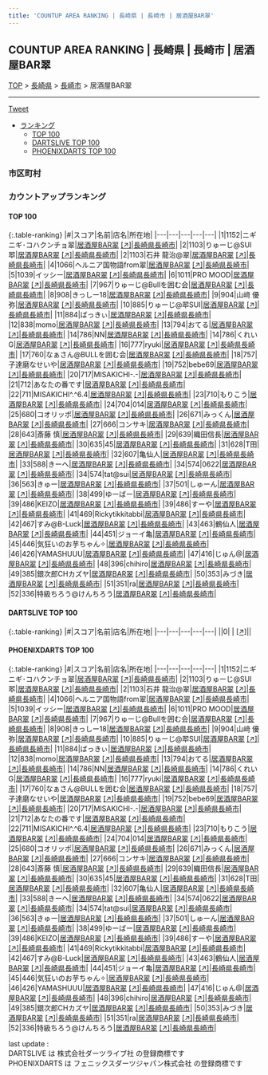 ```yaml
---
title: 'COUNTUP AREA RANKING | 長崎県 | 長崎市 | 居酒屋BAR翠'
---
```

## COUNTUP AREA RANKING | 長崎県 | 長崎市 | 居酒屋BAR翠

[TOP](/darts/rank/) > [長崎県](/darts/rank/長崎県/) > [長崎市](/darts/rank/長崎県/長崎市/) > 居酒屋BAR翠

___

<a href="https://twitter.com/share?ref_src=twsrc%5Etfw" data-text="COUNTUP AREA RANKING | 長崎県長崎市居酒屋BAR翠" class="twitter-share-button" data-hashtags="DARTSLIVE,PHOENIXDARTS,darts,ダーツ" data-show-count="false">Tweet</a>

* [ランキング](#カウントアップランキング)
    * [TOP 100](#top-100)
    * [DARTSLIVE TOP 100](#dartslive-top-100)
    * [PHOENIXDARTS TOP 100](#phoenixdarts-top-100)

### 市区町村

<ul>

</ul>

### カウントアップランキング

#### TOP 100



{:.table-ranking}
|#|スコア|名前|店名|所在地|
|---|---|---|---|---|
|1|1152|<span class="rank-name-pd">ニギニギ･コハクンチョ翠</span>|<a href="/darts/rank/shops/68406.html">居酒屋BAR翠</a> <a href="https://vs.phoenixdarts.com/jp/shop/shopDetailInfo/s_68406?s_seq=68406">[↗]</a>|<a href="/darts/rank/長崎県/長崎市">長崎県長崎市</a>|
|2|1103|<span class="rank-name-pd">りゅーじ@SUI翆</span>|<a href="/darts/rank/shops/68406.html">居酒屋BAR翠</a> <a href="https://vs.phoenixdarts.com/jp/shop/shopDetailInfo/s_68406?s_seq=68406">[↗]</a>|<a href="/darts/rank/長崎県/長崎市">長崎県長崎市</a>|
|2|1103|<span class="rank-name-pd">石井 龍治@翠</span>|<a href="/darts/rank/shops/68406.html">居酒屋BAR翠</a> <a href="https://vs.phoenixdarts.com/jp/shop/shopDetailInfo/s_68406?s_seq=68406">[↗]</a>|<a href="/darts/rank/長崎県/長崎市">長崎県長崎市</a>|
|4|1066|<span class="rank-name-pd">ヘルニア国物語from翠</span>|<a href="/darts/rank/shops/68406.html">居酒屋BAR翠</a> <a href="https://vs.phoenixdarts.com/jp/shop/shopDetailInfo/s_68406?s_seq=68406">[↗]</a>|<a href="/darts/rank/長崎県/長崎市">長崎県長崎市</a>|
|5|1039|<span class="rank-name-pd">イッシー</span>|<a href="/darts/rank/shops/68406.html">居酒屋BAR翠</a> <a href="https://vs.phoenixdarts.com/jp/shop/shopDetailInfo/s_68406?s_seq=68406">[↗]</a>|<a href="/darts/rank/長崎県/長崎市">長崎県長崎市</a>|
|6|1011|<span class="rank-name-pd">PRO MOOD</span>|<a href="/darts/rank/shops/68406.html">居酒屋BAR翠</a> <a href="https://vs.phoenixdarts.com/jp/shop/shopDetailInfo/s_68406?s_seq=68406">[↗]</a>|<a href="/darts/rank/長崎県/長崎市">長崎県長崎市</a>|
|7|967|<span class="rank-name-pd">りゅーじ@Bullを囲む会</span>|<a href="/darts/rank/shops/68406.html">居酒屋BAR翠</a> <a href="https://vs.phoenixdarts.com/jp/shop/shopDetailInfo/s_68406?s_seq=68406">[↗]</a>|<a href="/darts/rank/長崎県/長崎市">長崎県長崎市</a>|
|8|908|<span class="rank-name-pd">きっしー18</span>|<a href="/darts/rank/shops/68406.html">居酒屋BAR翠</a> <a href="https://vs.phoenixdarts.com/jp/shop/shopDetailInfo/s_68406?s_seq=68406">[↗]</a>|<a href="/darts/rank/長崎県/長崎市">長崎県長崎市</a>|
|9|904|<span class="rank-name-pd">山﨑 優弥</span>|<a href="/darts/rank/shops/68406.html">居酒屋BAR翠</a> <a href="https://vs.phoenixdarts.com/jp/shop/shopDetailInfo/s_68406?s_seq=68406">[↗]</a>|<a href="/darts/rank/長崎県/長崎市">長崎県長崎市</a>|
|10|885|<span class="rank-name-pd">りゅーじ@翆SUI</span>|<a href="/darts/rank/shops/68406.html">居酒屋BAR翠</a> <a href="https://vs.phoenixdarts.com/jp/shop/shopDetailInfo/s_68406?s_seq=68406">[↗]</a>|<a href="/darts/rank/長崎県/長崎市">長崎県長崎市</a>|
|11|884|<span class="rank-name-pd">ばっきぃ</span>|<a href="/darts/rank/shops/68406.html">居酒屋BAR翠</a> <a href="https://vs.phoenixdarts.com/jp/shop/shopDetailInfo/s_68406?s_seq=68406">[↗]</a>|<a href="/darts/rank/長崎県/長崎市">長崎県長崎市</a>|
|12|838|<span class="rank-name-pd">momo</span>|<a href="/darts/rank/shops/68406.html">居酒屋BAR翠</a> <a href="https://vs.phoenixdarts.com/jp/shop/shopDetailInfo/s_68406?s_seq=68406">[↗]</a>|<a href="/darts/rank/長崎県/長崎市">長崎県長崎市</a>|
|13|794|<span class="rank-name-pd">おてる</span>|<a href="/darts/rank/shops/68406.html">居酒屋BAR翠</a> <a href="https://vs.phoenixdarts.com/jp/shop/shopDetailInfo/s_68406?s_seq=68406">[↗]</a>|<a href="/darts/rank/長崎県/長崎市">長崎県長崎市</a>|
|14|786|<span class="rank-name-pd">NN</span>|<a href="/darts/rank/shops/68406.html">居酒屋BAR翠</a> <a href="https://vs.phoenixdarts.com/jp/shop/shopDetailInfo/s_68406?s_seq=68406">[↗]</a>|<a href="/darts/rank/長崎県/長崎市">長崎県長崎市</a>|
|14|786|<span class="rank-name-pd">くれいG</span>|<a href="/darts/rank/shops/68406.html">居酒屋BAR翠</a> <a href="https://vs.phoenixdarts.com/jp/shop/shopDetailInfo/s_68406?s_seq=68406">[↗]</a>|<a href="/darts/rank/長崎県/長崎市">長崎県長崎市</a>|
|16|777|<span class="rank-name-pd">ryuki</span>|<a href="/darts/rank/shops/68406.html">居酒屋BAR翠</a> <a href="https://vs.phoenixdarts.com/jp/shop/shopDetailInfo/s_68406?s_seq=68406">[↗]</a>|<a href="/darts/rank/長崎県/長崎市">長崎県長崎市</a>|
|17|760|<span class="rank-name-pd">なぁさん@BULLを囲む会</span>|<a href="/darts/rank/shops/68406.html">居酒屋BAR翠</a> <a href="https://vs.phoenixdarts.com/jp/shop/shopDetailInfo/s_68406?s_seq=68406">[↗]</a>|<a href="/darts/rank/長崎県/長崎市">長崎県長崎市</a>|
|18|757|<span class="rank-name-pd">子達磨なせいや</span>|<a href="/darts/rank/shops/68406.html">居酒屋BAR翠</a> <a href="https://vs.phoenixdarts.com/jp/shop/shopDetailInfo/s_68406?s_seq=68406">[↗]</a>|<a href="/darts/rank/長崎県/長崎市">長崎県長崎市</a>|
|19|752|<span class="rank-name-pd">bebe69</span>|<a href="/darts/rank/shops/68406.html">居酒屋BAR翠</a> <a href="https://vs.phoenixdarts.com/jp/shop/shopDetailInfo/s_68406?s_seq=68406">[↗]</a>|<a href="/darts/rank/長崎県/長崎市">長崎県長崎市</a>|
|20|717|<span class="rank-name-pd">MISAKICHI-.-</span>|<a href="/darts/rank/shops/68406.html">居酒屋BAR翠</a> <a href="https://vs.phoenixdarts.com/jp/shop/shopDetailInfo/s_68406?s_seq=68406">[↗]</a>|<a href="/darts/rank/長崎県/長崎市">長崎県長崎市</a>|
|21|712|<span class="rank-name-pd">あなたの番です</span>|<a href="/darts/rank/shops/68406.html">居酒屋BAR翠</a> <a href="https://vs.phoenixdarts.com/jp/shop/shopDetailInfo/s_68406?s_seq=68406">[↗]</a>|<a href="/darts/rank/長崎県/長崎市">長崎県長崎市</a>|
|22|711|<span class="rank-name-pd">MISAKICHI^.^6.4</span>|<a href="/darts/rank/shops/68406.html">居酒屋BAR翠</a> <a href="https://vs.phoenixdarts.com/jp/shop/shopDetailInfo/s_68406?s_seq=68406">[↗]</a>|<a href="/darts/rank/長崎県/長崎市">長崎県長崎市</a>|
|23|710|<span class="rank-name-pd">もりこう</span>|<a href="/darts/rank/shops/68406.html">居酒屋BAR翠</a> <a href="https://vs.phoenixdarts.com/jp/shop/shopDetailInfo/s_68406?s_seq=68406">[↗]</a>|<a href="/darts/rank/長崎県/長崎市">長崎県長崎市</a>|
|24|704|<span class="rank-name-pd">014</span>|<a href="/darts/rank/shops/68406.html">居酒屋BAR翠</a> <a href="https://vs.phoenixdarts.com/jp/shop/shopDetailInfo/s_68406?s_seq=68406">[↗]</a>|<a href="/darts/rank/長崎県/長崎市">長崎県長崎市</a>|
|25|680|<span class="rank-name-pd">コオリッポ</span>|<a href="/darts/rank/shops/68406.html">居酒屋BAR翠</a> <a href="https://vs.phoenixdarts.com/jp/shop/shopDetailInfo/s_68406?s_seq=68406">[↗]</a>|<a href="/darts/rank/長崎県/長崎市">長崎県長崎市</a>|
|26|671|<span class="rank-name-pd">みっくん</span>|<a href="/darts/rank/shops/68406.html">居酒屋BAR翠</a> <a href="https://vs.phoenixdarts.com/jp/shop/shopDetailInfo/s_68406?s_seq=68406">[↗]</a>|<a href="/darts/rank/長崎県/長崎市">長崎県長崎市</a>|
|27|666|<span class="rank-name-pd">コンサキ</span>|<a href="/darts/rank/shops/68406.html">居酒屋BAR翠</a> <a href="https://vs.phoenixdarts.com/jp/shop/shopDetailInfo/s_68406?s_seq=68406">[↗]</a>|<a href="/darts/rank/長崎県/長崎市">長崎県長崎市</a>|
|28|643|<span class="rank-name-pd">斎藤 慎</span>|<a href="/darts/rank/shops/68406.html">居酒屋BAR翠</a> <a href="https://vs.phoenixdarts.com/jp/shop/shopDetailInfo/s_68406?s_seq=68406">[↗]</a>|<a href="/darts/rank/長崎県/長崎市">長崎県長崎市</a>|
|29|639|<span class="rank-name-pd">織田信長</span>|<a href="/darts/rank/shops/68406.html">居酒屋BAR翠</a> <a href="https://vs.phoenixdarts.com/jp/shop/shopDetailInfo/s_68406?s_seq=68406">[↗]</a>|<a href="/darts/rank/長崎県/長崎市">長崎県長崎市</a>|
|30|635|<span class="rank-name-pd">45</span>|<a href="/darts/rank/shops/68406.html">居酒屋BAR翠</a> <a href="https://vs.phoenixdarts.com/jp/shop/shopDetailInfo/s_68406?s_seq=68406">[↗]</a>|<a href="/darts/rank/長崎県/長崎市">長崎県長崎市</a>|
|31|628|<span class="rank-name-pd">T田</span>|<a href="/darts/rank/shops/68406.html">居酒屋BAR翠</a> <a href="https://vs.phoenixdarts.com/jp/shop/shopDetailInfo/s_68406?s_seq=68406">[↗]</a>|<a href="/darts/rank/長崎県/長崎市">長崎県長崎市</a>|
|32|607|<span class="rank-name-pd">亀仙人</span>|<a href="/darts/rank/shops/68406.html">居酒屋BAR翠</a> <a href="https://vs.phoenixdarts.com/jp/shop/shopDetailInfo/s_68406?s_seq=68406">[↗]</a>|<a href="/darts/rank/長崎県/長崎市">長崎県長崎市</a>|
|33|588|<span class="rank-name-pd">きーへ</span>|<a href="/darts/rank/shops/68406.html">居酒屋BAR翠</a> <a href="https://vs.phoenixdarts.com/jp/shop/shopDetailInfo/s_68406?s_seq=68406">[↗]</a>|<a href="/darts/rank/長崎県/長崎市">長崎県長崎市</a>|
|34|574|<span class="rank-name-pd">0622</span>|<a href="/darts/rank/shops/68406.html">居酒屋BAR翠</a> <a href="https://vs.phoenixdarts.com/jp/shop/shopDetailInfo/s_68406?s_seq=68406">[↗]</a>|<a href="/darts/rank/長崎県/長崎市">長崎県長崎市</a>|
|34|574|<span class="rank-name-pd">tat@sui</span>|<a href="/darts/rank/shops/68406.html">居酒屋BAR翠</a> <a href="https://vs.phoenixdarts.com/jp/shop/shopDetailInfo/s_68406?s_seq=68406">[↗]</a>|<a href="/darts/rank/長崎県/長崎市">長崎県長崎市</a>|
|36|563|<span class="rank-name-pd">きゅー</span>|<a href="/darts/rank/shops/68406.html">居酒屋BAR翠</a> <a href="https://vs.phoenixdarts.com/jp/shop/shopDetailInfo/s_68406?s_seq=68406">[↗]</a>|<a href="/darts/rank/長崎県/長崎市">長崎県長崎市</a>|
|37|501|<span class="rank-name-pd">しゅーん</span>|<a href="/darts/rank/shops/68406.html">居酒屋BAR翠</a> <a href="https://vs.phoenixdarts.com/jp/shop/shopDetailInfo/s_68406?s_seq=68406">[↗]</a>|<a href="/darts/rank/長崎県/長崎市">長崎県長崎市</a>|
|38|499|<span class="rank-name-pd">ゆーばー</span>|<a href="/darts/rank/shops/68406.html">居酒屋BAR翠</a> <a href="https://vs.phoenixdarts.com/jp/shop/shopDetailInfo/s_68406?s_seq=68406">[↗]</a>|<a href="/darts/rank/長崎県/長崎市">長崎県長崎市</a>|
|39|486|<span class="rank-name-pd">KEIZO</span>|<a href="/darts/rank/shops/68406.html">居酒屋BAR翠</a> <a href="https://vs.phoenixdarts.com/jp/shop/shopDetailInfo/s_68406?s_seq=68406">[↗]</a>|<a href="/darts/rank/長崎県/長崎市">長崎県長崎市</a>|
|39|486|<span class="rank-name-pd">すーや</span>|<a href="/darts/rank/shops/68406.html">居酒屋BAR翠</a> <a href="https://vs.phoenixdarts.com/jp/shop/shopDetailInfo/s_68406?s_seq=68406">[↗]</a>|<a href="/darts/rank/長崎県/長崎市">長崎県長崎市</a>|
|41|469|<span class="rank-name-pd">Rickytikkitabbi</span>|<a href="/darts/rank/shops/68406.html">居酒屋BAR翠</a> <a href="https://vs.phoenixdarts.com/jp/shop/shopDetailInfo/s_68406?s_seq=68406">[↗]</a>|<a href="/darts/rank/長崎県/長崎市">長崎県長崎市</a>|
|42|467|<span class="rank-name-pd">すみ@B-Luck</span>|<a href="/darts/rank/shops/68406.html">居酒屋BAR翠</a> <a href="https://vs.phoenixdarts.com/jp/shop/shopDetailInfo/s_68406?s_seq=68406">[↗]</a>|<a href="/darts/rank/長崎県/長崎市">長崎県長崎市</a>|
|43|463|<span class="rank-name-pd">鶴仙人</span>|<a href="/darts/rank/shops/68406.html">居酒屋BAR翠</a> <a href="https://vs.phoenixdarts.com/jp/shop/shopDetailInfo/s_68406?s_seq=68406">[↗]</a>|<a href="/darts/rank/長崎県/長崎市">長崎県長崎市</a>|
|44|451|<span class="rank-name-pd">ジョーイ亀</span>|<a href="/darts/rank/shops/68406.html">居酒屋BAR翠</a> <a href="https://vs.phoenixdarts.com/jp/shop/shopDetailInfo/s_68406?s_seq=68406">[↗]</a>|<a href="/darts/rank/長崎県/長崎市">長崎県長崎市</a>|
|45|446|<span class="rank-name-pd">気狂いのお芋ちゃん✧︎</span>|<a href="/darts/rank/shops/68406.html">居酒屋BAR翠</a> <a href="https://vs.phoenixdarts.com/jp/shop/shopDetailInfo/s_68406?s_seq=68406">[↗]</a>|<a href="/darts/rank/長崎県/長崎市">長崎県長崎市</a>|
|46|426|<span class="rank-name-pd">YAMASHUUU</span>|<a href="/darts/rank/shops/68406.html">居酒屋BAR翠</a> <a href="https://vs.phoenixdarts.com/jp/shop/shopDetailInfo/s_68406?s_seq=68406">[↗]</a>|<a href="/darts/rank/長崎県/長崎市">長崎県長崎市</a>|
|47|416|<span class="rank-name-pd">じゅん@</span>|<a href="/darts/rank/shops/68406.html">居酒屋BAR翠</a> <a href="https://vs.phoenixdarts.com/jp/shop/shopDetailInfo/s_68406?s_seq=68406">[↗]</a>|<a href="/darts/rank/長崎県/長崎市">長崎県長崎市</a>|
|48|396|<span class="rank-name-pd">chihiro</span>|<a href="/darts/rank/shops/68406.html">居酒屋BAR翠</a> <a href="https://vs.phoenixdarts.com/jp/shop/shopDetailInfo/s_68406?s_seq=68406">[↗]</a>|<a href="/darts/rank/長崎県/長崎市">長崎県長崎市</a>|
|49|385|<span class="rank-name-pd">銀次郎CHカズヤ</span>|<a href="/darts/rank/shops/68406.html">居酒屋BAR翠</a> <a href="https://vs.phoenixdarts.com/jp/shop/shopDetailInfo/s_68406?s_seq=68406">[↗]</a>|<a href="/darts/rank/長崎県/長崎市">長崎県長崎市</a>|
|50|353|<span class="rank-name-pd">みづき</span>|<a href="/darts/rank/shops/68406.html">居酒屋BAR翠</a> <a href="https://vs.phoenixdarts.com/jp/shop/shopDetailInfo/s_68406?s_seq=68406">[↗]</a>|<a href="/darts/rank/長崎県/長崎市">長崎県長崎市</a>|
|51|351|<span class="rank-name-pd">ra</span>|<a href="/darts/rank/shops/68406.html">居酒屋BAR翠</a> <a href="https://vs.phoenixdarts.com/jp/shop/shopDetailInfo/s_68406?s_seq=68406">[↗]</a>|<a href="/darts/rank/長崎県/長崎市">長崎県長崎市</a>|
|52|336|<span class="rank-name-pd">特級ちろう@けんちろう</span>|<a href="/darts/rank/shops/68406.html">居酒屋BAR翠</a> <a href="https://vs.phoenixdarts.com/jp/shop/shopDetailInfo/s_68406?s_seq=68406">[↗]</a>|<a href="/darts/rank/長崎県/長崎市">長崎県長崎市</a>|


#### DARTSLIVE TOP 100



{:.table-ranking}
|#|スコア|名前|店名|所在地|
|---|---|---|---|---|
||0|<span class="rank-name-dl"> </span>|<a href="/darts/rank/shops/.html"></a> <a href="">[↗]</a>|<a href="/darts/rank//"></a>|


#### PHOENIXDARTS TOP 100



{:.table-ranking}
|#|スコア|名前|店名|所在地|
|---|---|---|---|---|
|1|1152|<span class="rank-name-pd">ニギニギ･コハクンチョ翠</span>|<a href="/darts/rank/shops/68406.html">居酒屋BAR翠</a> <a href="https://vs.phoenixdarts.com/jp/shop/shopDetailInfo/s_68406?s_seq=68406">[↗]</a>|<a href="/darts/rank/長崎県/長崎市">長崎県長崎市</a>|
|2|1103|<span class="rank-name-pd">りゅーじ@SUI翆</span>|<a href="/darts/rank/shops/68406.html">居酒屋BAR翠</a> <a href="https://vs.phoenixdarts.com/jp/shop/shopDetailInfo/s_68406?s_seq=68406">[↗]</a>|<a href="/darts/rank/長崎県/長崎市">長崎県長崎市</a>|
|2|1103|<span class="rank-name-pd">石井 龍治@翠</span>|<a href="/darts/rank/shops/68406.html">居酒屋BAR翠</a> <a href="https://vs.phoenixdarts.com/jp/shop/shopDetailInfo/s_68406?s_seq=68406">[↗]</a>|<a href="/darts/rank/長崎県/長崎市">長崎県長崎市</a>|
|4|1066|<span class="rank-name-pd">ヘルニア国物語from翠</span>|<a href="/darts/rank/shops/68406.html">居酒屋BAR翠</a> <a href="https://vs.phoenixdarts.com/jp/shop/shopDetailInfo/s_68406?s_seq=68406">[↗]</a>|<a href="/darts/rank/長崎県/長崎市">長崎県長崎市</a>|
|5|1039|<span class="rank-name-pd">イッシー</span>|<a href="/darts/rank/shops/68406.html">居酒屋BAR翠</a> <a href="https://vs.phoenixdarts.com/jp/shop/shopDetailInfo/s_68406?s_seq=68406">[↗]</a>|<a href="/darts/rank/長崎県/長崎市">長崎県長崎市</a>|
|6|1011|<span class="rank-name-pd">PRO MOOD</span>|<a href="/darts/rank/shops/68406.html">居酒屋BAR翠</a> <a href="https://vs.phoenixdarts.com/jp/shop/shopDetailInfo/s_68406?s_seq=68406">[↗]</a>|<a href="/darts/rank/長崎県/長崎市">長崎県長崎市</a>|
|7|967|<span class="rank-name-pd">りゅーじ@Bullを囲む会</span>|<a href="/darts/rank/shops/68406.html">居酒屋BAR翠</a> <a href="https://vs.phoenixdarts.com/jp/shop/shopDetailInfo/s_68406?s_seq=68406">[↗]</a>|<a href="/darts/rank/長崎県/長崎市">長崎県長崎市</a>|
|8|908|<span class="rank-name-pd">きっしー18</span>|<a href="/darts/rank/shops/68406.html">居酒屋BAR翠</a> <a href="https://vs.phoenixdarts.com/jp/shop/shopDetailInfo/s_68406?s_seq=68406">[↗]</a>|<a href="/darts/rank/長崎県/長崎市">長崎県長崎市</a>|
|9|904|<span class="rank-name-pd">山﨑 優弥</span>|<a href="/darts/rank/shops/68406.html">居酒屋BAR翠</a> <a href="https://vs.phoenixdarts.com/jp/shop/shopDetailInfo/s_68406?s_seq=68406">[↗]</a>|<a href="/darts/rank/長崎県/長崎市">長崎県長崎市</a>|
|10|885|<span class="rank-name-pd">りゅーじ@翆SUI</span>|<a href="/darts/rank/shops/68406.html">居酒屋BAR翠</a> <a href="https://vs.phoenixdarts.com/jp/shop/shopDetailInfo/s_68406?s_seq=68406">[↗]</a>|<a href="/darts/rank/長崎県/長崎市">長崎県長崎市</a>|
|11|884|<span class="rank-name-pd">ばっきぃ</span>|<a href="/darts/rank/shops/68406.html">居酒屋BAR翠</a> <a href="https://vs.phoenixdarts.com/jp/shop/shopDetailInfo/s_68406?s_seq=68406">[↗]</a>|<a href="/darts/rank/長崎県/長崎市">長崎県長崎市</a>|
|12|838|<span class="rank-name-pd">momo</span>|<a href="/darts/rank/shops/68406.html">居酒屋BAR翠</a> <a href="https://vs.phoenixdarts.com/jp/shop/shopDetailInfo/s_68406?s_seq=68406">[↗]</a>|<a href="/darts/rank/長崎県/長崎市">長崎県長崎市</a>|
|13|794|<span class="rank-name-pd">おてる</span>|<a href="/darts/rank/shops/68406.html">居酒屋BAR翠</a> <a href="https://vs.phoenixdarts.com/jp/shop/shopDetailInfo/s_68406?s_seq=68406">[↗]</a>|<a href="/darts/rank/長崎県/長崎市">長崎県長崎市</a>|
|14|786|<span class="rank-name-pd">NN</span>|<a href="/darts/rank/shops/68406.html">居酒屋BAR翠</a> <a href="https://vs.phoenixdarts.com/jp/shop/shopDetailInfo/s_68406?s_seq=68406">[↗]</a>|<a href="/darts/rank/長崎県/長崎市">長崎県長崎市</a>|
|14|786|<span class="rank-name-pd">くれいG</span>|<a href="/darts/rank/shops/68406.html">居酒屋BAR翠</a> <a href="https://vs.phoenixdarts.com/jp/shop/shopDetailInfo/s_68406?s_seq=68406">[↗]</a>|<a href="/darts/rank/長崎県/長崎市">長崎県長崎市</a>|
|16|777|<span class="rank-name-pd">ryuki</span>|<a href="/darts/rank/shops/68406.html">居酒屋BAR翠</a> <a href="https://vs.phoenixdarts.com/jp/shop/shopDetailInfo/s_68406?s_seq=68406">[↗]</a>|<a href="/darts/rank/長崎県/長崎市">長崎県長崎市</a>|
|17|760|<span class="rank-name-pd">なぁさん@BULLを囲む会</span>|<a href="/darts/rank/shops/68406.html">居酒屋BAR翠</a> <a href="https://vs.phoenixdarts.com/jp/shop/shopDetailInfo/s_68406?s_seq=68406">[↗]</a>|<a href="/darts/rank/長崎県/長崎市">長崎県長崎市</a>|
|18|757|<span class="rank-name-pd">子達磨なせいや</span>|<a href="/darts/rank/shops/68406.html">居酒屋BAR翠</a> <a href="https://vs.phoenixdarts.com/jp/shop/shopDetailInfo/s_68406?s_seq=68406">[↗]</a>|<a href="/darts/rank/長崎県/長崎市">長崎県長崎市</a>|
|19|752|<span class="rank-name-pd">bebe69</span>|<a href="/darts/rank/shops/68406.html">居酒屋BAR翠</a> <a href="https://vs.phoenixdarts.com/jp/shop/shopDetailInfo/s_68406?s_seq=68406">[↗]</a>|<a href="/darts/rank/長崎県/長崎市">長崎県長崎市</a>|
|20|717|<span class="rank-name-pd">MISAKICHI-.-</span>|<a href="/darts/rank/shops/68406.html">居酒屋BAR翠</a> <a href="https://vs.phoenixdarts.com/jp/shop/shopDetailInfo/s_68406?s_seq=68406">[↗]</a>|<a href="/darts/rank/長崎県/長崎市">長崎県長崎市</a>|
|21|712|<span class="rank-name-pd">あなたの番です</span>|<a href="/darts/rank/shops/68406.html">居酒屋BAR翠</a> <a href="https://vs.phoenixdarts.com/jp/shop/shopDetailInfo/s_68406?s_seq=68406">[↗]</a>|<a href="/darts/rank/長崎県/長崎市">長崎県長崎市</a>|
|22|711|<span class="rank-name-pd">MISAKICHI^.^6.4</span>|<a href="/darts/rank/shops/68406.html">居酒屋BAR翠</a> <a href="https://vs.phoenixdarts.com/jp/shop/shopDetailInfo/s_68406?s_seq=68406">[↗]</a>|<a href="/darts/rank/長崎県/長崎市">長崎県長崎市</a>|
|23|710|<span class="rank-name-pd">もりこう</span>|<a href="/darts/rank/shops/68406.html">居酒屋BAR翠</a> <a href="https://vs.phoenixdarts.com/jp/shop/shopDetailInfo/s_68406?s_seq=68406">[↗]</a>|<a href="/darts/rank/長崎県/長崎市">長崎県長崎市</a>|
|24|704|<span class="rank-name-pd">014</span>|<a href="/darts/rank/shops/68406.html">居酒屋BAR翠</a> <a href="https://vs.phoenixdarts.com/jp/shop/shopDetailInfo/s_68406?s_seq=68406">[↗]</a>|<a href="/darts/rank/長崎県/長崎市">長崎県長崎市</a>|
|25|680|<span class="rank-name-pd">コオリッポ</span>|<a href="/darts/rank/shops/68406.html">居酒屋BAR翠</a> <a href="https://vs.phoenixdarts.com/jp/shop/shopDetailInfo/s_68406?s_seq=68406">[↗]</a>|<a href="/darts/rank/長崎県/長崎市">長崎県長崎市</a>|
|26|671|<span class="rank-name-pd">みっくん</span>|<a href="/darts/rank/shops/68406.html">居酒屋BAR翠</a> <a href="https://vs.phoenixdarts.com/jp/shop/shopDetailInfo/s_68406?s_seq=68406">[↗]</a>|<a href="/darts/rank/長崎県/長崎市">長崎県長崎市</a>|
|27|666|<span class="rank-name-pd">コンサキ</span>|<a href="/darts/rank/shops/68406.html">居酒屋BAR翠</a> <a href="https://vs.phoenixdarts.com/jp/shop/shopDetailInfo/s_68406?s_seq=68406">[↗]</a>|<a href="/darts/rank/長崎県/長崎市">長崎県長崎市</a>|
|28|643|<span class="rank-name-pd">斎藤 慎</span>|<a href="/darts/rank/shops/68406.html">居酒屋BAR翠</a> <a href="https://vs.phoenixdarts.com/jp/shop/shopDetailInfo/s_68406?s_seq=68406">[↗]</a>|<a href="/darts/rank/長崎県/長崎市">長崎県長崎市</a>|
|29|639|<span class="rank-name-pd">織田信長</span>|<a href="/darts/rank/shops/68406.html">居酒屋BAR翠</a> <a href="https://vs.phoenixdarts.com/jp/shop/shopDetailInfo/s_68406?s_seq=68406">[↗]</a>|<a href="/darts/rank/長崎県/長崎市">長崎県長崎市</a>|
|30|635|<span class="rank-name-pd">45</span>|<a href="/darts/rank/shops/68406.html">居酒屋BAR翠</a> <a href="https://vs.phoenixdarts.com/jp/shop/shopDetailInfo/s_68406?s_seq=68406">[↗]</a>|<a href="/darts/rank/長崎県/長崎市">長崎県長崎市</a>|
|31|628|<span class="rank-name-pd">T田</span>|<a href="/darts/rank/shops/68406.html">居酒屋BAR翠</a> <a href="https://vs.phoenixdarts.com/jp/shop/shopDetailInfo/s_68406?s_seq=68406">[↗]</a>|<a href="/darts/rank/長崎県/長崎市">長崎県長崎市</a>|
|32|607|<span class="rank-name-pd">亀仙人</span>|<a href="/darts/rank/shops/68406.html">居酒屋BAR翠</a> <a href="https://vs.phoenixdarts.com/jp/shop/shopDetailInfo/s_68406?s_seq=68406">[↗]</a>|<a href="/darts/rank/長崎県/長崎市">長崎県長崎市</a>|
|33|588|<span class="rank-name-pd">きーへ</span>|<a href="/darts/rank/shops/68406.html">居酒屋BAR翠</a> <a href="https://vs.phoenixdarts.com/jp/shop/shopDetailInfo/s_68406?s_seq=68406">[↗]</a>|<a href="/darts/rank/長崎県/長崎市">長崎県長崎市</a>|
|34|574|<span class="rank-name-pd">0622</span>|<a href="/darts/rank/shops/68406.html">居酒屋BAR翠</a> <a href="https://vs.phoenixdarts.com/jp/shop/shopDetailInfo/s_68406?s_seq=68406">[↗]</a>|<a href="/darts/rank/長崎県/長崎市">長崎県長崎市</a>|
|34|574|<span class="rank-name-pd">tat@sui</span>|<a href="/darts/rank/shops/68406.html">居酒屋BAR翠</a> <a href="https://vs.phoenixdarts.com/jp/shop/shopDetailInfo/s_68406?s_seq=68406">[↗]</a>|<a href="/darts/rank/長崎県/長崎市">長崎県長崎市</a>|
|36|563|<span class="rank-name-pd">きゅー</span>|<a href="/darts/rank/shops/68406.html">居酒屋BAR翠</a> <a href="https://vs.phoenixdarts.com/jp/shop/shopDetailInfo/s_68406?s_seq=68406">[↗]</a>|<a href="/darts/rank/長崎県/長崎市">長崎県長崎市</a>|
|37|501|<span class="rank-name-pd">しゅーん</span>|<a href="/darts/rank/shops/68406.html">居酒屋BAR翠</a> <a href="https://vs.phoenixdarts.com/jp/shop/shopDetailInfo/s_68406?s_seq=68406">[↗]</a>|<a href="/darts/rank/長崎県/長崎市">長崎県長崎市</a>|
|38|499|<span class="rank-name-pd">ゆーばー</span>|<a href="/darts/rank/shops/68406.html">居酒屋BAR翠</a> <a href="https://vs.phoenixdarts.com/jp/shop/shopDetailInfo/s_68406?s_seq=68406">[↗]</a>|<a href="/darts/rank/長崎県/長崎市">長崎県長崎市</a>|
|39|486|<span class="rank-name-pd">KEIZO</span>|<a href="/darts/rank/shops/68406.html">居酒屋BAR翠</a> <a href="https://vs.phoenixdarts.com/jp/shop/shopDetailInfo/s_68406?s_seq=68406">[↗]</a>|<a href="/darts/rank/長崎県/長崎市">長崎県長崎市</a>|
|39|486|<span class="rank-name-pd">すーや</span>|<a href="/darts/rank/shops/68406.html">居酒屋BAR翠</a> <a href="https://vs.phoenixdarts.com/jp/shop/shopDetailInfo/s_68406?s_seq=68406">[↗]</a>|<a href="/darts/rank/長崎県/長崎市">長崎県長崎市</a>|
|41|469|<span class="rank-name-pd">Rickytikkitabbi</span>|<a href="/darts/rank/shops/68406.html">居酒屋BAR翠</a> <a href="https://vs.phoenixdarts.com/jp/shop/shopDetailInfo/s_68406?s_seq=68406">[↗]</a>|<a href="/darts/rank/長崎県/長崎市">長崎県長崎市</a>|
|42|467|<span class="rank-name-pd">すみ@B-Luck</span>|<a href="/darts/rank/shops/68406.html">居酒屋BAR翠</a> <a href="https://vs.phoenixdarts.com/jp/shop/shopDetailInfo/s_68406?s_seq=68406">[↗]</a>|<a href="/darts/rank/長崎県/長崎市">長崎県長崎市</a>|
|43|463|<span class="rank-name-pd">鶴仙人</span>|<a href="/darts/rank/shops/68406.html">居酒屋BAR翠</a> <a href="https://vs.phoenixdarts.com/jp/shop/shopDetailInfo/s_68406?s_seq=68406">[↗]</a>|<a href="/darts/rank/長崎県/長崎市">長崎県長崎市</a>|
|44|451|<span class="rank-name-pd">ジョーイ亀</span>|<a href="/darts/rank/shops/68406.html">居酒屋BAR翠</a> <a href="https://vs.phoenixdarts.com/jp/shop/shopDetailInfo/s_68406?s_seq=68406">[↗]</a>|<a href="/darts/rank/長崎県/長崎市">長崎県長崎市</a>|
|45|446|<span class="rank-name-pd">気狂いのお芋ちゃん✧︎</span>|<a href="/darts/rank/shops/68406.html">居酒屋BAR翠</a> <a href="https://vs.phoenixdarts.com/jp/shop/shopDetailInfo/s_68406?s_seq=68406">[↗]</a>|<a href="/darts/rank/長崎県/長崎市">長崎県長崎市</a>|
|46|426|<span class="rank-name-pd">YAMASHUUU</span>|<a href="/darts/rank/shops/68406.html">居酒屋BAR翠</a> <a href="https://vs.phoenixdarts.com/jp/shop/shopDetailInfo/s_68406?s_seq=68406">[↗]</a>|<a href="/darts/rank/長崎県/長崎市">長崎県長崎市</a>|
|47|416|<span class="rank-name-pd">じゅん@</span>|<a href="/darts/rank/shops/68406.html">居酒屋BAR翠</a> <a href="https://vs.phoenixdarts.com/jp/shop/shopDetailInfo/s_68406?s_seq=68406">[↗]</a>|<a href="/darts/rank/長崎県/長崎市">長崎県長崎市</a>|
|48|396|<span class="rank-name-pd">chihiro</span>|<a href="/darts/rank/shops/68406.html">居酒屋BAR翠</a> <a href="https://vs.phoenixdarts.com/jp/shop/shopDetailInfo/s_68406?s_seq=68406">[↗]</a>|<a href="/darts/rank/長崎県/長崎市">長崎県長崎市</a>|
|49|385|<span class="rank-name-pd">銀次郎CHカズヤ</span>|<a href="/darts/rank/shops/68406.html">居酒屋BAR翠</a> <a href="https://vs.phoenixdarts.com/jp/shop/shopDetailInfo/s_68406?s_seq=68406">[↗]</a>|<a href="/darts/rank/長崎県/長崎市">長崎県長崎市</a>|
|50|353|<span class="rank-name-pd">みづき</span>|<a href="/darts/rank/shops/68406.html">居酒屋BAR翠</a> <a href="https://vs.phoenixdarts.com/jp/shop/shopDetailInfo/s_68406?s_seq=68406">[↗]</a>|<a href="/darts/rank/長崎県/長崎市">長崎県長崎市</a>|
|51|351|<span class="rank-name-pd">ra</span>|<a href="/darts/rank/shops/68406.html">居酒屋BAR翠</a> <a href="https://vs.phoenixdarts.com/jp/shop/shopDetailInfo/s_68406?s_seq=68406">[↗]</a>|<a href="/darts/rank/長崎県/長崎市">長崎県長崎市</a>|
|52|336|<span class="rank-name-pd">特級ちろう@けんちろう</span>|<a href="/darts/rank/shops/68406.html">居酒屋BAR翠</a> <a href="https://vs.phoenixdarts.com/jp/shop/shopDetailInfo/s_68406?s_seq=68406">[↗]</a>|<a href="/darts/rank/長崎県/長崎市">長崎県長崎市</a>|


<div class="footer border-top border-gray-light mt-5 pt-3 text-right text-gray">
    last update : <span style="font-weight: italic" id="foot_last_modified"></span><br />
    DARTSLIVE は 株式会社ダーツライブ社 の登録商標です<br />
    PHOENIXDARTS は フェニックスダーツジャパン株式会社 の登録商標です<br />
</div>

<script src="https://cdnjs.cloudflare.com/ajax/libs/jquery.tablesorter/2.31.3/js/jquery.tablesorter.min.js" integrity="sha512-qzgd5cYSZcosqpzpn7zF2ZId8f/8CHmFKZ8j7mU4OUXTNRd5g+ZHBPsgKEwoqxCtdQvExE5LprwwPAgoicguNg==" crossorigin="anonymous" referrerpolicy="no-referrer"></script>
<link rel="stylesheet" href="https://cdnjs.cloudflare.com/ajax/libs/jquery.tablesorter/2.31.3/css/theme.default.min.css" integrity="sha512-wghhOJkjQX0Lh3NSWvNKeZ0ZpNn+SPVXX1Qyc9OCaogADktxrBiBdKGDoqVUOyhStvMBmJQ8ZdMHiR3wuEq8+w==" crossorigin="anonymous" referrerpolicy="no-referrer" />
<script>
$(function() {
    $(".table-ranking").tablesorter({sortList:[[0, 0]]});
    $("#foot_last_modified").text(formatDate(new Date(document.lastModified), 'yyyy-MM-dd HH:mm:ss'));
});
</script>

<script async src="https://platform.twitter.com/widgets.js" charset="utf-8"></script>